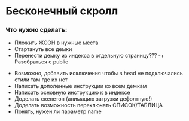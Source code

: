 # Бесконечный скролл

### Что нужно сделать:
+ Пложить ЖСОН в нужные места
+ Стартануть все демки
+ Перенести демку из индекса в отдельную страницу???
-+ Разобраться с public
- Возможно, добавить исключения чтобы в head не подключались стили там где их нет 
- Написать дополенные инструкции ко всем демкам
- Написать основную инструкцию к в индексе
- Доделать скелетон (анимацию загрузки дефолтную!)
- Доделать возможность переключать СПИСОК/ТАБЛИЦА  
- Понять, нужен ли параметр name